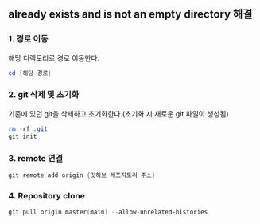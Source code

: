 

## already exists **and** **is** **not** an empty directory 해결

### 1. 경로 이동

해당 디렉토리로 경로 이동한다.

~~~powershell
cd {해당 경로}
~~~



### 2. git 삭제 및 초기화

기존에 있던 git을 삭제하고 초기화한다.(초기화 시 새로운 git 파일이 생성됨)
~~~powershell
rm -rf .git
git init
~~~



### 3. remote 연결

~~~powershell
git remote add origin {깃허브 레포지토리 주소}
~~~



### 4. Repository clone

~~~powershell
git pull origin master(main) --allow-unrelated-histories
~~~

